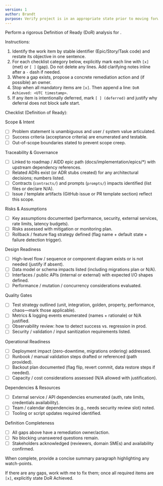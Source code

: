 ```yaml
---
version: 1
author: Brandt
purpose: Verify project is in an appropriate state prior to moving forward with a new epic, story, or task.
---
```


Perform a rigorous Definition of Ready (DoR) analysis for <!-- AIDD item -->.

Instructions:
1. Identify the work item by stable identifier (Epic/Story/Task code) and restate its objective in one sentence.
2. For each checklist category below, explicitly mark each line with `[x]` (met) or `[ ]` (gap). Do not delete any lines. Add clarifying notes inline after a `-` dash if needed.
3. Where a gap exists, propose a concrete remediation action and (if possible) an owner.
4. Stop when all mandatory items are `[x]`. Then append a line: `DoR Achieved: <UTC timestamp>`.
5. If any item is intentionally deferred, mark `[ ] (deferred)` and justify why deferral does not block safe start.

Checklist (Definition of Ready):

Scope & Intent
- [ ] Problem statement is unambiguous and user / system value articulated.
- [ ] Success criteria (acceptance criteria) are enumerated and testable.
- [ ] Out-of-scope boundaries stated to prevent scope creep.

Traceability & Governance
- [ ] Linked to roadmap / AIDD epic path (docs/implementation/epics/*) with upstream dependency references.
- [ ] Related ADRs exist (or ADR stubs created) for any architectural decisions; numbers listed.
- [ ] Contracts (`contracts/`) and prompts (`prompts/`) impacts identified (list files or declare N/A).
- [ ] Issue / template artifacts (GitHub issue or PR template section) reflect this scope.

Risks & Assumptions
- [ ] Key assumptions documented (performance, security, external services, rate limits, latency budgets).
- [ ] Risks assessed with mitigation or monitoring plan.
- [ ] Rollback / feature flag strategy defined (flag name + default state + failure detection trigger).

Design Readiness
- [ ] High-level flow / sequence or component diagram exists or is not needed (justify if absent).
- [ ] Data model or schema impacts listed (including migrations plan or N/A).
- [ ] Interfaces / public APIs (internal or external) with expected I/O shapes defined.
- [ ] Performance / mutation / concurrency considerations evaluated.

Quality Gates
- [ ] Test strategy outlined (unit, integration, golden, property, performance, chaos—mark those applicable).
- [ ] Metrics & logging events enumerated (names + rationale) or N/A justified.
- [ ] Observability review: how to detect success vs. regression in prod.
- [ ] Security / validation / input sanitization requirements listed.

Operational Readiness
- [ ] Deployment impact (zero-downtime, migrations ordering) addressed.
- [ ] Runbook / manual validation steps drafted or referenced (path provided).
- [ ] Backout plan documented (flag flip, revert commit, data restore steps if needed).
- [ ] Capacity / cost considerations assessed (N/A allowed with justification).

Dependencies & Resources
- [ ] External service / API dependencies enumerated (auth, rate limits, credentials availability).
- [ ] Team / calendar dependencies (e.g., needs security review slot) noted.
- [ ] Tooling or script updates required identified.

Definition Completeness
- [ ] All gaps above have a remediation owner/action.
- [ ] No blocking unanswered questions remain.
- [ ] Stakeholders acknowledged (reviewers, domain SMEs) and availability confirmed.

When complete, provide a concise summary paragraph highlighting any watch-points.

If there are any gaps, work with me to fix them; once all required items are `[x]`, explicitly state DoR Achieved.